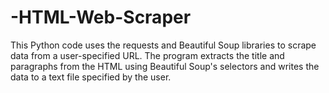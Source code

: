 # -HTML-Web-Scraper
This Python code uses the requests and Beautiful Soup libraries to scrape data from a user-specified URL. The program extracts the title and paragraphs from the HTML using Beautiful Soup's selectors and writes the data to a text file specified by the user.
